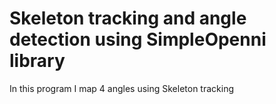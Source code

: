 # Skeleton tracking and angle detection using SimpleOpenni library

  In this program I map 4 angles using Skeleton tracking
